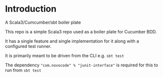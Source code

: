 # Introduction
A Scala3/Cumcumber/sbt boiler plate

This repo is a simple Scala3 repo used as a boiler plate for Cucumber BDD.

It has a single feature and single implementation for it along with a configured test runner.

It is primarily meant to be driven from the CLI e.g. ```sbt test```

The dependency ```"com.novocode" % "junit-interface"``` is required for this to run from ```sbt test```
